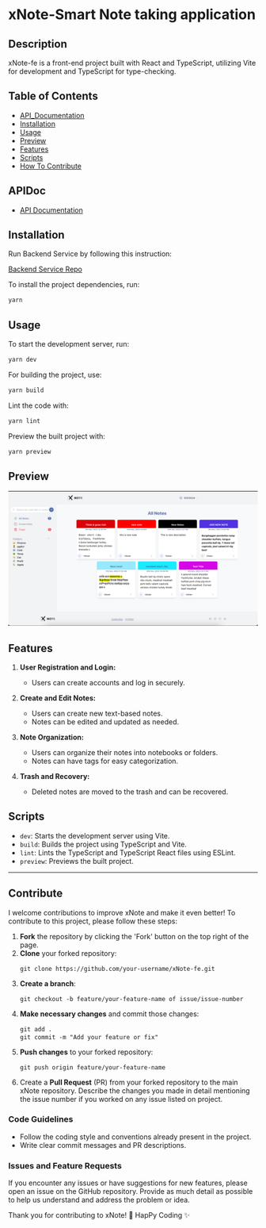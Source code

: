 # xNote-Smart Note taking application

## Description

xNote-fe is a front-end project built with React and TypeScript, utilizing Vite for development and TypeScript for type-checking.

## Table of Contents
- [API_Documentation](#apidoc)
- [Installation](#installation)
- [Usage](#usage)
- [Preview](#preview)
- [Features](#features)
- [Scripts](#scripts)
- [How To Contribute](#contribute)

## APIDoc
- [API Documentation](https://documenter.getpostman.com/view/15074292/2s9YXfcimY#22177e0b-79c1-499f-ad21-a4e7deb0b6cf)

## Installation
Run Backend Service by following this instruction:

[Backend Service Repo](https://github.com/qridwan/xNote-server?tab=readme-ov-file#installation)

To install the project dependencies, run:

```bash
yarn
```

## Usage

To start the development server, run:

```bash
yarn dev
```

For building the project, use:

```bash
yarn build
```

Lint the code with:

```bash
yarn lint
```

Preview the built project with:

```bash
yarn preview
```

## Preview

<img src="/_ss/all_notes.png" />

## Features

1. **User Registration and Login:**

   - Users can create accounts and log in securely.

2. **Create and Edit Notes:**

   - Users can create new text-based notes.
   - Notes can be edited and updated as needed.

3. **Note Organization:**

   - Users can organize their notes into notebooks or folders.
   - Notes can have tags for easy categorization.

4. **Trash and Recovery:**
   - Deleted notes are moved to the trash and can be recovered.

## Scripts

- `dev`: Starts the development server using Vite.
- `build`: Builds the project using TypeScript and Vite.
- `lint`: Lints the TypeScript and TypeScript React files using ESLint.
- `preview`: Previews the built project.

---

## Contribute

I welcome contributions to improve xNote and make it even better! To contribute to this project, please follow these steps:

1. **Fork** the repository by clicking the 'Fork' button on the top right of the page.
2. **Clone** your forked repository:  
   ```
   git clone https://github.com/your-username/xNote-fe.git
   ```
3. **Create a branch**:  
   ```
   git checkout -b feature/your-feature-name of issue/issue-number
   ```
4. **Make necessary changes** and commit those changes:  
   ```
   git add .
   git commit -m "Add your feature or fix"
   ```
5. **Push changes** to your forked repository:  
   ```
   git push origin feature/your-feature-name
   ```
6. Create a **Pull Request** (PR) from your forked repository to the main xNote repository. Describe the changes you made in detail mentioning the issue number if you worked on any issue listed on project.

### Code Guidelines

- Follow the coding style and conventions already present in the project.
- Write clear commit messages and PR descriptions.

### Issues and Feature Requests

If you encounter any issues or have suggestions for new features, please open an issue on the GitHub repository. Provide as much detail as possible to help us understand and address the problem or idea.

Thank you for contributing to xNote! 🚀 HapPy Coding ✨


